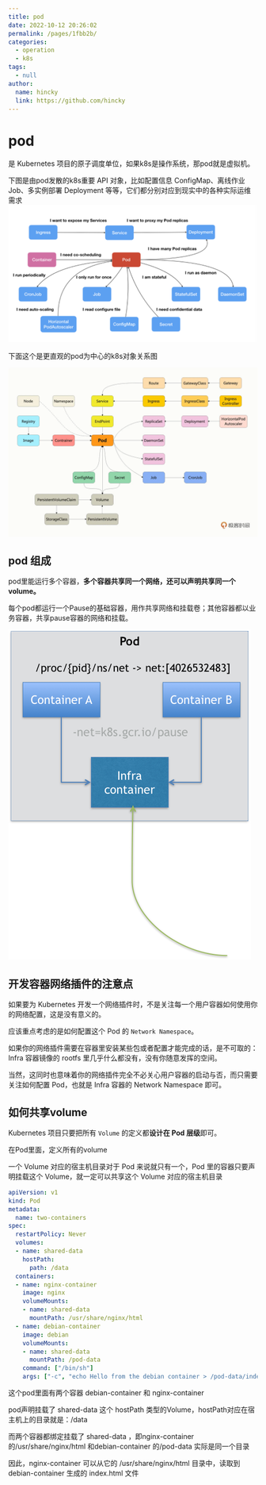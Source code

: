 ```yaml
---
title: pod
date: 2022-10-12 20:26:02
permalink: /pages/1fbb2b/
categories: 
  - operation
  - k8s
tags: 
  - null
author: 
  name: hincky
  link: https://github.com/hincky
---
```

# pod

是 Kubernetes 项目的原子调度单位，如果k8s是操作系统，那pod就是虚拟机。

下图是由pod发散的k8s重要 API 对象，比如配置信息 ConfigMap、离线作业 Job、多实例部署 Deployment 等等，它们都分别对应到现实中的各种实际运维需求
![](./img/pod-map.png)

下面这个是更直观的pod为中心的k8s对象关系图

![](./img/pod-k8s-map.png)

## pod 组成

pod里能运行多个容器，**多个容器共享同一个网络，还可以声明共享同一个volume。**

每个pod都运行一个Pause的基础容器，用作共享网络和挂载卷；其他容器都以业务容器，共享pause容器的网络和挂载。

![](./img/pod-structure.png)

## 开发容器网络插件的注意点

如果要为 Kubernetes 开发一个网络插件时，不是关注每一个用户容器如何使用你的网络配置，这是没有意义的。

应该重点考虑的是如何配置这个 Pod 的 `Network Namespace`。

如果你的网络插件需要在容器里安装某些包或者配置才能完成的话，是不可取的：Infra 容器镜像的 rootfs 里几乎什么都没有，没有你随意发挥的空间。

当然，这同时也意味着你的网络插件完全不必关心用户容器的启动与否，而只需要关注如何配置 Pod，也就是 Infra 容器的 Network Namespace 即可。

## 如何共享volume

Kubernetes 项目只要把所有 `Volume` 的定义都**设计在 Pod 层级**即可。

在Pod里面，定义所有的volume

一个 Volume 对应的宿主机目录对于 Pod 来说就只有一个，Pod 里的容器只要声明挂载这个 Volume，就一定可以共享这个 Volume 对应的宿主机目录


```yaml
apiVersion: v1
kind: Pod
metadata:
  name: two-containers
spec:
  restartPolicy: Never
  volumes:
  - name: shared-data
    hostPath:      
      path: /data
  containers:
  - name: nginx-container
    image: nginx
    volumeMounts:
    - name: shared-data
      mountPath: /usr/share/nginx/html
  - name: debian-container
    image: debian
    volumeMounts:
    - name: shared-data
      mountPath: /pod-data
    command: ["/bin/sh"]
    args: ["-c", "echo Hello from the debian container > /pod-data/index.html"]
```

这个pod里面有两个容器 debian-container 和 nginx-container 

pod声明挂载了 shared-data 这个 hostPath 类型的Volume，hostPath对应在宿主机上的目录就是：/data

而两个容器都绑定挂载了 shared-data ，即nginx-container 的/usr/share/nginx/html 和debian-container 的/pod-data 实际是同一个目录

因此，nginx-container 可以从它的 /usr/share/nginx/html 目录中，读取到 debian-container 生成的 index.html 文件

